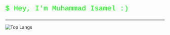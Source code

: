 <p style="color: #00FF00; font-family: 'Courier New', Courier, monospace; font-size: 1.4rem;">
  $ Hey, I'm Muhammad Isamel :)
</p>

---

![Top Langs](https://github-readme-stats.vercel.app/api/top-langs/?username=YourGitHubUsername&layout=compact&theme=radical)
